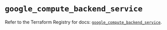 # `google_compute_backend_service`

Refer to the Terraform Registry for docs: [`google_compute_backend_service`](https://registry.terraform.io/providers/hashicorp/google-beta/6.9.0/docs/resources/google_compute_backend_service).
